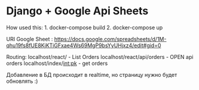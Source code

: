 # Django + Google Api Sheets

How used this:
    1. docker-compose build
    2. docker-compose up

URI Google Sheet : https://docs.google.com/spreadsheets/d/1M-qhu19fs8fUE8KjKTiGFxae4Ws69MgP9bsYyUHjxz4/edit#gid=0

Routing: 
    localhost/react/ - List Orders
    localhost/react/api/orders - OPEN api orders
    localhost/index/<int:pk> - get orders

Добавление в БД происходит в realtime, но страницу нужно будет обновлять :)